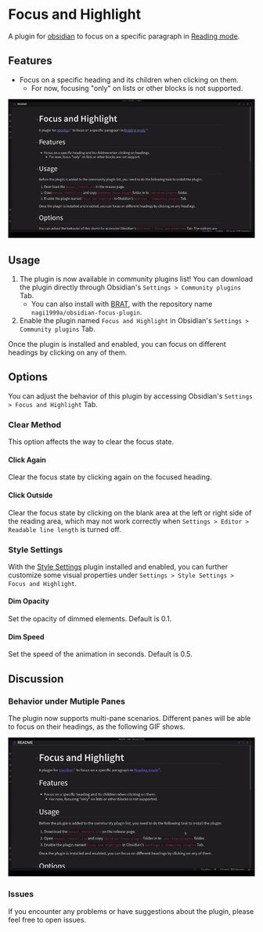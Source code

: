 # Focus and Highlight
A plugin for [obsidian](https://obsidian.md/) to focus on a specific paragraph in [Reading mode](https://help.obsidian.md/How+to/Read+and+edit+modes).

## Features
- Focus on a specific heading and its children when clicking on them.
	- For now, focusing "only" on lists or other blocks is not supported.

![](demo.gif)

## Usage
1. The plugin is now available in community plugins list! You can download the plugin directly through Obsidian's `Settings > Community plugins` Tab.
	- You can also install with [BRAT](https://github.com/TfTHacker/obsidian42-brat), with the repository name `nagi1999a/obsidian-focus-plugin`.
2. Enable the plugin named `Focus and Highlight` in Obsidian's `Settings > Community plugins` Tab.

Once the plugin is installed and enabled, you can focus on different headings by clicking on any of them.

## Options
You can adjust the behavior of this plugin by accessing Obsidian's `Settings > Focus and Highlight` Tab.

### Clear Method
This option affects the way to clear the focus state.

#### Click Again
Clear the focus state by clicking again on the focused heading.

#### Click Outside
Clear the focus state by clicking on the blank area at the left or right side of the reading area, which may not work correctly when `Settings > Editor > Readable line length` is turned off.

### Style Settings
With the [Style Settings](https://github.com/mgmeyers/obsidian-style-settings) plugin installed and enabled, you can further customize some visual properties under `Settings > Style Settings > Focus and Highlight`.

#### Dim Opacity
Set the opacity of dimmed elements. Default is 0.1.

#### Dim Speed
Set the speed of the animation in seconds. Default is 0.5.

## Discussion

### Behavior under Mutiple Panes
The plugin now supports multi-pane scenarios. Different panes will be able to focus on their headings, as the following GIF shows.

![](multi_pane.gif)

### Issues
If you encounter any problems or have suggestions about the plugin, please feel free to open issues.
